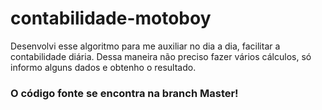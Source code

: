 # contabilidade-motoboy
Desenvolvi esse algoritmo para me auxiliar no dia a dia, facilitar a contabilidade diária.
Dessa maneira não preciso fazer vários cálculos, só informo alguns dados e obtenho o resultado.

### O código fonte se encontra na branch Master!
